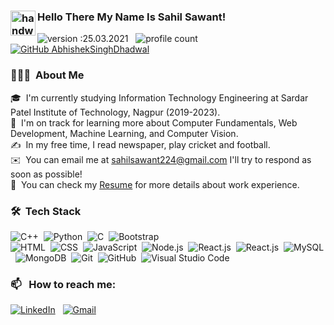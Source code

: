 ### <img alt="handwavegif" src="https://user-images.githubusercontent.com/39513876/112366216-8cfe7400-8cfe-11eb-8116-7d3dbae20e97.gif" width='40' align="left"/> Hello There My Name Is Sahil Sawant!
![version :25.03.2021](https://img.shields.io/badge/version-25.03.2021-informational) &nbsp;
![profile count](https://komarev.com/ghpvc/?username=sahilsawant952001&color=red)&nbsp;
[![GitHub AbhishekSinghDhadwal](https://img.shields.io/github/followers/sahilsawant952001=follow&style=social)](https://github.com/sahilsawant952001)&nbsp;

### 👨🏻‍💻 &nbsp;About Me

🎓 &nbsp;I'm currently studying Information Technology Engineering at Sardar Patel Institute of Technology, Nagpur (2019-2023).\
🌱 &nbsp;I'm on track for learning more about Computer Fundamentals, Web Development, Machine Learning, and Computer Vision.\
✍️ &nbsp;In my free time, I read newspaper, play cricket and football.\
✉️ &nbsp;You can email me at sahilsawant224@gmail.com I'll try to respond as soon as possible!\
📄 &nbsp;You can check my [Resume](https://drive.google.com/file/d/1AFjNgIOiEQkWGXUJOlgLuSS3jBHBj07J/view?usp=sharing) for more details about work experience.


### 🛠 &nbsp;Tech Stack

![C++](https://img.shields.io/badge/-C++-05122A?style=flat&logo=C%2B%2B&logoColor=00599C)&nbsp;
![Python](https://img.shields.io/badge/-Python-05122A?style=flat&logo=python)&nbsp;
![C](https://img.shields.io/badge/-C-05122A?style=flat&logo=C&logoColor=A8B9CC)&nbsp;
![Bootstrap](https://img.shields.io/badge/-Bootstrap-05122A?style=flat&logo=bootstrap&logoColor=563D7C)\
![HTML](https://img.shields.io/badge/-HTML-05122A?style=flat&logo=HTML5)&nbsp;
![CSS](https://img.shields.io/badge/-CSS-05122A?style=flat&logo=CSS3&logoColor=1572B6)&nbsp;
![JavaScript](https://img.shields.io/badge/-JavaScript-05122A?style=flat&logo=javascript)&nbsp;
![Node.js](https://img.shields.io/badge/-Node.js-05122A?style=flat&logo=node.js)&nbsp;
![React.js](https://img.shields.io/badge/-React.js-05122A?style=flat&logo=react)&nbsp;
![React.js](https://img.shields.io/badge/-Express.js-05122A?style=flat&logo=express)&nbsp;
![MySQL](https://img.shields.io/badge/-MySQL-05122A?style=flat&logo=mysql)&nbsp;
![MongoDB](https://img.shields.io/badge/-Mongodb-05122A?style=flat&logo=mongodb)&nbsp;
![Git](https://img.shields.io/badge/-Git-05122A?style=flat&logo=git)&nbsp;
![GitHub](https://img.shields.io/badge/-GitHub-05122A?style=flat&logo=github)&nbsp;
![Visual Studio Code](https://img.shields.io/badge/-Visual%20Studio%20Code-05122A?style=flat&logo=visual-studio-code&logoColor=007ACC)&nbsp;

### 📫 &nbsp; How to reach me:


<a href="https://www.linkedin.com/in/sahil-sawant-368169190/"><img alt="LinkedIn" src="https://img.shields.io/badge/linkedin%20-%230077B5.svg?&style=flat&logo=linkedin&logoColor=white"/></a> &nbsp;
<a href="mailto:sahilsawant224@gmail.com"><img alt="Gmail" src="https://img.shields.io/badge/Gmail-D14836?style=flat&logo=gmail&logoColor=white" /></a> &nbsp;

<!--
**AbhishekSinghDhadwal/AbhishekSinghDhadwal** is a ✨ _special_ ✨ repository because its `README.md` (this file) appears on your GitHub profile.

Here are some ideas to get you started:

- 🔭 I’m currently working on ...
- 🌱 I’m currently learning ...
- 👯 I’m looking to collaborate on ...
- 🤔 I’m looking for help with ...
- 💬 Ask me about ...
- 📫 How to reach me: ...
- 😄 Pronouns: ...
- ⚡ Fun fact: ...
-->







